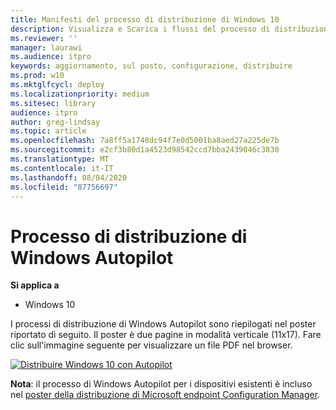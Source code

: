 ```yaml
---
title: Manifesti del processo di distribuzione di Windows 10
description: Visualizza e Scarica i flussi del processo di distribuzione di Windows 10 per Microsoft endpoint Configuration Manager e Windows Autopilot.
ms.reviewer: ''
manager: laurawi
ms.audience: itpro
keywords: aggiornamento, sul posto, configurazione, distribuire
ms.prod: w10
ms.mktglfcycl: deploy
ms.localizationpriority: medium
ms.sitesec: library
audience: itpro
author: greg-lindsay
ms.topic: article
ms.openlocfilehash: 7a8ff5a1748dc94f7e0d5001ba8aed27a225de7b
ms.sourcegitcommit: e2cf3b80d1a4523d98542ccd7bba2439046c3830
ms.translationtype: MT
ms.contentlocale: it-IT
ms.lasthandoff: 08/04/2020
ms.locfileid: "87756697"
---
```

#  <a name="windows-autopilot-deployment-process"></a>Processo di distribuzione di Windows Autopilot

**Si applica a**
-   Windows 10

I processi di distribuzione di Windows Autopilot sono riepilogati nel poster riportato di seguito. Il poster è due pagine in modalità verticale (11x17). Fare clic sull'immagine seguente per visualizzare un file PDF nel browser.

[![Distribuire Windows 10 con Autopilot](media/windows10-autopilot-flowchart.png)](media/Windows10AutopilotFlowchart.pdf)

**Nota**: il processo di Windows Autopilot per i dispositivi esistenti è incluso nel [poster della distribuzione di Microsoft endpoint Configuration Manager](https://docs.microsoft.com/windows/deployment/windows-10-deployment-posters#deploy-windows-10-with-microsoft-endpoint-configuration-manager). 